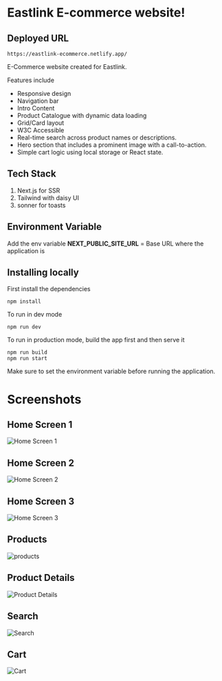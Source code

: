 # Eastlink E-commerce website!

## Deployed URL

    https://eastlink-ecommerce.netlify.app/


E-Commerce website created for Eastlink.

Features include

 - Responsive design
 - Navigation bar
 - Intro Content
 - Product Catalogue with dynamic data loading
 - Grid/Card layout
 - W3C Accessible
 - Real-time search across product names or descriptions.
 - Hero section that includes a prominent image with a call-to-action.
 - Simple cart logic using local storage or React state.

## Tech Stack

 1. Next.js for SSR
 2. Tailwind with daisy UI
 3. sonner for toasts

## Environment Variable

Add the env variable  **NEXT_PUBLIC_SITE_URL**  = Base URL where the application is

## Installing locally

First install the dependencies

    npm install
To run in dev mode

    npm run dev
To run in production mode, build the app first and then serve it

    npm run build
    npm run start

Make sure to set the environment variable before running the application.


# Screenshots

## **Home Screen 1**

![Home Screen 1](https://fgdjmz73cv.ufs.sh/f/gsNrOWifL3N2U6b2glGsUwXBZO83h27qelvt9MiFEcjorIGa)

## **Home Screen 2**

![Home Screen 2](https://fgdjmz73cv.ufs.sh/f/gsNrOWifL3N2BbezkL75O9STsiZV8zMw4g2FkbGKQodajNUL)

## **Home Screen 3**

![Home Screen 3](https://fgdjmz73cv.ufs.sh/f/gsNrOWifL3N24uAQNPCVMkctoxZghSHf1Pi7058KdIDqvBbj)

## **Products**

![products](https://fgdjmz73cv.ufs.sh/f/gsNrOWifL3N2GPfT9TP0KWls49uFPtU6R2NATrq1DzkJowgi)


## **Product Details**

![Product Details](https://fgdjmz73cv.ufs.sh/f/gsNrOWifL3N23SlsSecMSNFqEgmCiaAl4KRPyxvLBJDWbUHt)


## **Search**

![Search](https://fgdjmz73cv.ufs.sh/f/gsNrOWifL3N28h9cNwBcAeISOCDE3oiL9rhW2QG4yuTsZvgV)

## **Cart**

![Cart](https://fgdjmz73cv.ufs.sh/f/gsNrOWifL3N252HR4Th2AL9rnbuHaMfhxY1DOEv86S0tjyWd)
